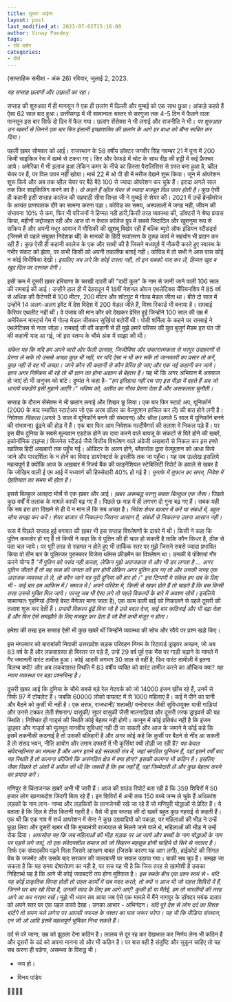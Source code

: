 ```yaml
---
title: घूमता आईना
layout: post
last_modified_at: 2023-07-02T15:16:00
author: Vinay Pandey
tags:
- रवि दर्शन
categories:
- दीर्घ
---
```

(साप्ताहिक समीक्षा - अंक 26)
रविवार, जुलाई 2, 2023.

*यह सप्ताह छलांगों और उछालों का रहा।* 

सप्ताह की शुरुआत में ही मानसून ने एक ही छलांग में दिल्ली और मुम्बई को एक साथ छुआ। आंकड़े कहते हैं ऐसा 62 साल बाद हुआ। छत्तीसगढ़ में भी सामान्यतः बस्तर से सरगुजा तक 4-5 दिन में फैलने वाला मानसून इस बार सिर्फ दो दिन में फैल गया। छलांग सेंसेक्स ने भी लगाई और राजनीति ने भी। *पर शुरुआत उन खबरों से जिनने एक बार फिर इंसानी इच्छाशक्ति की छलांग के आगे हर बाधा को बौना साबित कर दिया।* 

पहली ख़बर सोमवार को आई। राजस्थान के 58 वर्षीय डॉक्टर जगवीर सिंह नवम्बर 21 में पूना में 200 किमी साइकिल रेस में खम्बे से टकरा गए। सिर और फेफड़े में चोट के साथ रीढ़ की हड्डी में कई फ्रैक्चर आये। अमेरिका में भी इलाज हुआ लेकिन कमर के नीचे का हिस्सा पैरालिसिस से ग्रस्त बना हुआ है, व्हील चेयर पर हैं, पर विल पावर नहीं खोया। मार्च 22 में ओ पी डी में मरीज देखने शुरू किया। जून में ऑपरेशन शुरू किये और अब तक व्हील चेयर पर बैठे बैठे 100 से ज्यादा ऑपरेशन कर चुके हैं। इरादा अगले साल तक फिर साइकिलिंग करने का है। *वो कहते हैं व्हील चेयर से ज्यादा मजबूत विल पावर होती है।* कुछ ऐसी ही कहानी इसी सप्ताह कालेज की सहपाठी सीमा सिन्हा जी ने मुम्बई से शेयर की। 2021 में उन्हें ब्रेनहैमरेज के अत्यंत प्राणघातक दौरे का सामना करना पड़ा। कोविड का समय, अस्पतालों में जगह नही, जीवन की संभावना 10% से कम, फिर भी परिजनों ने हिम्मत नही हारी,किसी तरह व्यवस्था की, डॉक्टरों ने श्रेष्ठ प्रयास किया, महीनों जद्दोजहत रही और आज वो न केवल कॉलेज ग्रुप में सबसे जिंदादिल और खुशनुमा रूप से सक्रिय हैं और अपनी मधुर आवाज में मौसिकी की खुशबू बिखेर रही हैं बल्कि ब्यूरो ऑफ इंडियन स्टैंडर्ड्स (जिसमे वो पहले संयुक्त निदेशक थीं) के मानकों के हिंदी रूपांतरण के दुरूह कार्य मे सहयोग भी प्रदान कर रही हैं। कुछ ऐसी ही कहानी कालेज के एक और साथी की है जिसने मध्यपूर्व में नौकरी करते हुए स्वास्थ के गंभीर संकट को झेला, पर कभी किसी को अपनी तकलीफ बताई नही। कोविड में तो सभी ने आस पास कोई न कोई विभीषिका देखी। *इसलिए जब लगे कि कोई रास्ता नही, तो इन सबको याद कर लें, हिम्मत खुद ब खुद दिल पर दस्तक देगी।*

इसी क्रम में दूसरी ख़बर हरियाणा के चरखी दादरी की "दादी कूल" के नाम से जानी जाने वाली 106 साल की रामबाई की आई। उन्होंने हाल ही में देहरादून में 18वीं नेशनल ओपन एथलेटिक्स चैंपियनशिप में 85 वर्ष से अधिक की कैटेगरी में 100 मीटर, 200 मीटर और शॉटपुट में गोल्ड मेडल जीता था। बीते दो साल में उन्होंने 14 अलग-अलग इवेंट में देश विदेश में 200 मेडल जीते हैं, विश्व रिकार्ड भी बनाया है। रामबाई कैरियर एथलीट नही थीं। वे पंजाब की मान कौर को देखकर प्रेरित हुई जिन्होंने 100 साल की उम्र में अमेरिकन मास्टर्स गेम में गोल्ड मेडल जीतकर सुर्खियां बटोरीं थी। पोती शर्मिला के कहने पर रामबाई ने एथलेटिक्स से नाता जोड़ा। रामबाई जी की कहानी से ही मुझे हमारे परिसर की युवा बुजुर्ग मैडम इरा पंत जी की कहानी याद आ गई, जो इस स्तम्भ के चौथे अंक में साझा की थी। 

*संकेत यह कि यदि हम अपने चारों ओर फैली उत्साह, जिजीविषा और सकारात्मकता से भरपूर उदाहरणों से प्रेरणा ले सकें तो उससे अच्छा कुछ भी नही, पर यदि ऐसा न भी कर सकें तो जानकारी का प्रसार तो करें, कुछ नही से वह भी अच्छा। जाने कौन सी कहानी से कौन प्रेरित हो जाए और एक नई कहानी बन जाये। ज्ञान अगर निष्क्रिय भी रहे तो भी ज्ञान का होना अज्ञान से बेहतर है।* यह भी कि अगर अभियान में असफल हो जाएं तो भी अनुभव को बांटे।  दुष्यंत ने कहा है-
_"हम इतिहास नहीं रच पाए इस पीड़ा में दहते हैं_
_अब जो धारायें पकड़ेंगे इसी मुहाने आएँगे।"_
*भविष्य को, अतीत का गौरव प्रेरणा देता है और असफलता चुनौती।*

सप्ताह के दौरान सेंसेक्स ने भी छलांग लगाई और शिखर छू लिया। एक बार फिर स्टार्ट अप, यूनिकॉर्न (2000 के बाद स्थापित स्टार्टअप जो एक अरब डॉलर का वेल्युएशन हासिल कर लें) की बात होने लगी है।  निवेशक  *चिंकारा* (अगले 3 साल में यूनिकॉर्न बनने की संभावना) और *चीता* (अगले 5 साल में यूनिकॉर्न बनने की संभावना) ढूंढने की होड़ में हैं। एक बार फिर आम निवेशक मल्टीबैगर्स की तलाश में निकल पड़े हैं। पर इस बीच दुनिया के सबसे मूल्यवान एडटेक होने का दावा करने वाले बायजू के संकटों से घिरे होने की खबरें, इकोनॉमिक टाइम्स / बिजनेस स्टैंडर्ड जैसे वित्तीय विश्लेषण वाले अंग्रेजी अखबारों से निकल कर इस हफ्ते खालिस हिदीं अखबारों तक पहुँच गई। ऑडिटर के अलग होने, ब्लैकरॉक द्वारा वेल्युएशन को आधा किये जाने और  पारदर्शिता के न होने का विवाद डायरेक्टर्स के इस्तीफे तक जा पहुँचा। यह सब उल्लेख इसलिये महत्वपूर्ण है क्योंकि आज के अख़बार में रिजर्व बैंक की फाइनेंशियल स्टेबिलिटी रिपोर्ट के हवाले से खबर है कि जोखिम वाली ई एम आई में मध्यवर्ग की हिस्सेदारी 40% हो गई है। *मुनाफे में तूफान का समय, निवेश में ऐहतियात का समय भी होता है।*

इससे बिल्कुल अलहदा मोर्चे से एक ख़बर और आई। *ख़बर असम्बद्ध परन्तु सबक बिल्कुल एक जैसा।* पिछले कुछ वर्षों में तलाक के मामले काफी बढ़ गए हैं। पिछले छः माह में ही लगभग दो गुना बढ़ गए हैं। सबक यही कि सब हरा हरा दिखने से ही ये न मान लें कि सब अच्छा है। *निवेश शेयर बाजार में करें या संबंधों में, बहुत सोच समझ कर करें। शेयर बाजार से निकलना जितना आसान है, संबंधों से निकलना उतना आसान नही।*

रूस में पिछले सप्ताह हुई बगावत की ख़बर भी इस सप्ताह विश्लेषणों के दायरे में थी। किसी ने कहा कि पुतिन कमजोर हो गए हैं तो किसी ने कहा कि ये पुतिन की ही चाल हो सकती है ताकि कौन किधर है, ठीक से पता चल जाये। पर पूरी तरह से सहमत न होते हुए भी तार्किक स्तर पर मुझे जिसने सबसे ज्यादा प्रभावित किया वो तीन बार के पुलित्जर पुरुस्कार विजेता थॉमस फ्रीडमैन का विश्लेषण था। उनकी ये पंक्तियां गौर करने योग्य हैं  _"मैं पुतिन को पसंद नही करता, लेकिन मुझे अराजकता से और भी डर लगता है ... अगर पुतिन जीतते हैं तो यह रूस की जनता की हार होगी लेकिन अगर पुतिन हार गए तो और उनकी जगह एक अराजक व्यवस्था ले ले, तो कौन जाने यह पूरी दुनिया की हार हो।"_ 
*इस टिप्पणी मे संकेत हम सब के लिए भी - कई बार हम आफिस में / समाज में / अपने परिवेश मे, किसी से खफा होते हैं तो चाहते हैं कि बस किसी तरह उससे मुक्ति मिल जाये। परन्तु जब भी ऐसा लगे तो पहले विकल्पों के बारे में अवश्य सोचें।* इसलिये सामान्यतः गृहणियां (जिन्हें बेस्ट मैनेजर माना जाता है), एक काम वाली बाई को निकालने से पहले दूसरी की तलाश शुरू कर देती हैं। *प्रभावी विकल्प ढूंढें बिना जो है उसे बदल देना, कई बार कठिनाई और भी बढ़ा देता है और फिर ऐसे समझौते के लिए मजबूर कर देता है जो वैसे कभी मंजूर न होता।*
 
हमेशा की तरह इस सप्ताह ऐसी भी कुछ खबरें थीं जिन्होंने व्यवस्था की सोच और रवैये पर प्रश्न खड़े किए। 

इस मंगलवार को बाराबांकी निवासी उत्तरप्रदेश सड़क परिवहन निगम के रिटायर्ड ड्राइवर अच्छन, जो अब 83 वर्ष के हैं और लकवाग्रस्त हो बिस्तर पर पड़े हैं, उन्हें 29 वर्ष पूर्व एक भैंस पर गाड़ी चढ़ाने के मामले में गैर जमानती वारंट तामील हुआ। कोई आदमी लगभग 30 साल से वहीं है, फिर वारंट तामीली में इतना विलम्ब क्यों? और अब लकवाग्रस्त स्थिति में 83 वर्षीय व्यक्ति को वारंट तामील करने का औचित्य क्या? *यह न्याय व्यवस्था पर बड़ा प्रश्नचिन्ह है।*

दूसरी ख़बर आई कि दुनिया के चौथे सबसे बड़े रेल नेटवर्क को जो 14000 इंजन खींच रहे हैं, उनमें से सिर्फ 97 में टॉयलेट हैं। जबकि 60000 लोको पायलट में से 1000 महिलाएं हैं। कई में पीने का पानी और बैठने को कुर्सी भी नही है। एक तरफ, राजधानी/ शताब्दी/ वन्देभारत जैसी सुविधायुक्त यात्री गाड़ियां और उनसे टक्कर लेती शेषनाग/ वासुकी/ सुपर वासुकी जैसी मालगाड़ियां और दूसरी तरफ ड्राइवर्स की यह स्थिति। निश्चित ही गार्ड्स की स्थिति कोई बेहतर नही होगी। कानून में कोई प्रतिबंध नही है कि इंजन ड्राइवर और गार्ड्स को मूलभूत मानवीय सुविधाएं नही दी जा सकती और आज के जमाने मे कोई कहे कि इसमें तकनीकी कठनाई है तो उसकी बलिहारी है और अगर कोई कहे कि कुर्सी पर बैठने से नींद आ सकती है तो संसद भवन, नीति आयोग और तमाम दफ्तरों में भी कुर्सियां क्यों तोड़ी जा रही हैं? *यह केवल संवेदनहीनता का मामला है और अगर इतने बड़े सरकारी तंत्र में, जहां संगठित यूनियन हैं, वहां इतने वर्षों बाद यह स्थिति है तो कल्पना कीजिये कि असंगठित क्षेत्र में क्या होगा? इसकी कल्पना भी कठिन है। इसलिए जैसा पिछले दो अंकों में अपील की थी कि जरूरी है कि हम जहाँ हैं, वहां जिम्मेदारी लें और कुछ बेहतर करने का प्रयास करें।* 

मणिपुर से चिंताजनक ख़बरें अभी भी जारी हैं। आज की ग्राउंड रिपोर्ट बता रही है कि 359 शिविरों में 50 हजार लोग खानाबदोश जिंदगी बिता रहे हैं। इन शिविरों में अभी तक 150 बच्चे जन्म ले चुके हैं अधिकांश लड़कों के  नाम लान- नाम्बा और लड़कियों के लानजेनबी रखे जा रहे हैं जो मणिपुरी योद्धाओं से प्रेरित हैं। ये बताता है कि दिल मे टीस कितनी गहरी है। वैसे भी इस सप्ताह की दो खबरें बहुत कुछ गहराई से कहती हैं। एक थी कि एक गांव में सर्च आपरेशन में सेना ने कुछ उग्रवादियों को पकड़ा, पर महिलाओं की भीड़ ने उन्हें छुड़ा लिया और दूसरी खबर थी कि मुख्यमंत्री राज्यपाल से मिलने जाने वाले थे, महिलाओं की भीड़ ने उन्हें रोक दिया। *अफसोस यह कि जब महिलाओं की भीड़ सड़क पर आ जाये और बच्चों के नाम योद्धाओं के नाम पर पड़ने लगे जाएं, तो एक संवेदनशील समाज को जो सिहरन महसूस होनी चाहिये वो सिरे से नदारद है।* सिर्फ एक संपादकीय पढ़ने मिला जिसमे आरक्षण बाबत (जिसके कारण यह आग लगी), हाईकोर्ट की सिंगल बेंच के जजमेंट और उसके बाद सरकार की जल्दबाजी पर सवाल उठाया गया। बाकी सब चुप हैं। समझा जा सकता है कि यह समय दोषारोपण का नही है, पर सच यह भी है कि जिस तरह से खामोशी है उसका निहितार्थ यह है कि आगे भी कोई जवाबदरी तय होना मुश्किल है। *इस सबके बीच एक प्रश्न स्वयं से - यदि यह कोई प्राकृतिक विपदा होती तो राहत कार्यों में सब मदद करते, तो क्यों न आज भी जो राहत शिविरों में हैं, जिनने घर बार खो दिया है, उनकी मदद के लिए हम आगे आएं? कुकी हों या मैतेई, हम तो भारतीयों की तरह आगे आ कर मरहम रखें।* मुझे भी ध्यान तब आया जब ऐसे एक मामले में मैंने नागपुर के डॉक्टर मयंक दातार को अपने स्तर पर एक पहल करते देखा। उनका आभार - अभिनंदन। *यदि पूरे देश से लोग दर्द का रिश्ता बांटेंगे तो समय भले लगेगा पर आपसी नफरत के नश्तर का घाव जरूर भरेगा। यह भी कि मीडिया संस्थान, एन जी ओ आदि इसमें महत्वपूर्ण भूमिका निभा सकते हैं।*

दर्द से परे जाना, उम्र को झुठला देना कठिन है। लालच से दूर रह कर देखभाल कर निर्णय लेना भी कठिन है और दूसरों के दर्द को अपना मानना तो और भी कठिन है। पर बात वही है संतुष्टि और सुकून चाहिए तो यह सब करना ही पडेगा, असम्भव के विरुद्ध भी।

- जय हो।

- विनय पांडेय

🙏🌷🌷🙏



